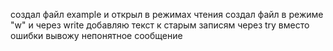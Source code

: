 создал файл example и открыл в режимах чтения
создал файл в режиме "w" и через write добавляю текст к старым записям
через try вместо ошибки вывожу непонятное сообщение
